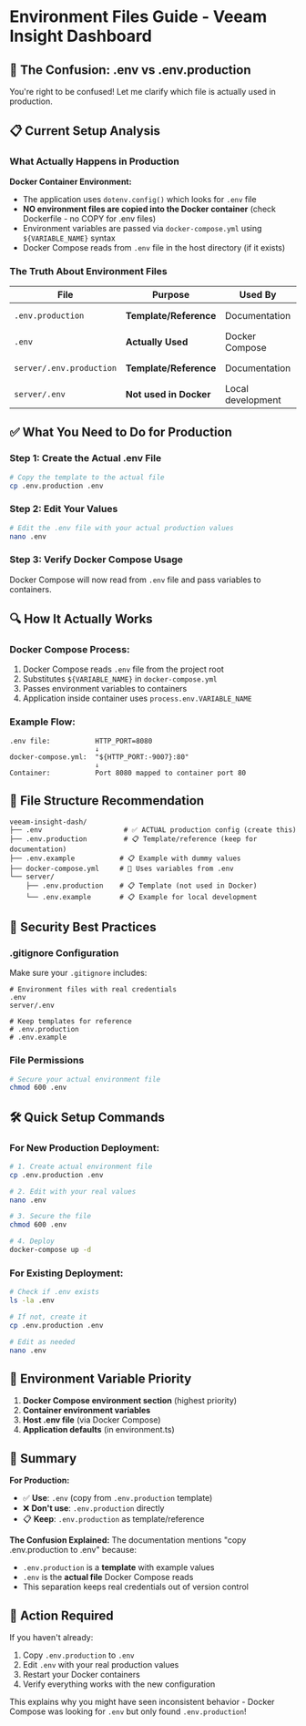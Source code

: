 # Environment Files Guide - Veeam Insight Dashboard

## 🤔 The Confusion: .env vs .env.production

You're right to be confused! Let me clarify which file is actually used in production.

## 📋 Current Setup Analysis

### What Actually Happens in Production

**Docker Container Environment:**
- The application uses `dotenv.config()` which looks for `.env` file
- **NO environment files are copied into the Docker container** (check Dockerfile - no COPY for .env files)
- Environment variables are passed via `docker-compose.yml` using `${VARIABLE_NAME}` syntax
- Docker Compose reads from `.env` file in the host directory (if it exists)

### The Truth About Environment Files

| File | Purpose | Used By | Location |
|------|---------|---------|----------|
| `.env.production` | **Template/Reference** | Documentation | Host machine |
| `.env` | **Actually Used** | Docker Compose | Host machine |
| `server/.env.production` | **Template/Reference** | Documentation | Host machine |
| `server/.env` | **Not used in Docker** | Local development | Host machine |

## ✅ What You Need to Do for Production

### Step 1: Create the Actual .env File
```bash
# Copy the template to the actual file
cp .env.production .env
```

### Step 2: Edit Your Values
```bash
# Edit the .env file with your actual production values
nano .env
```

### Step 3: Verify Docker Compose Usage
Docker Compose will now read from `.env` file and pass variables to containers.

## 🔍 How It Actually Works

### Docker Compose Process:
1. Docker Compose reads `.env` file from the project root
2. Substitutes `${VARIABLE_NAME}` in `docker-compose.yml`
3. Passes environment variables to containers
4. Application inside container uses `process.env.VARIABLE_NAME`

### Example Flow:
```
.env file:           HTTP_PORT=8080
                     ↓
docker-compose.yml:  "${HTTP_PORT:-9007}:80"
                     ↓
Container:           Port 8080 mapped to container port 80
```

## 📁 File Structure Recommendation

```
veeam-insight-dash/
├── .env                    # ✅ ACTUAL production config (create this)
├── .env.production         # 📋 Template/reference (keep for documentation)
├── .env.example           # 📋 Example with dummy values
├── docker-compose.yml     # 🐳 Uses variables from .env
└── server/
    ├── .env.production    # 📋 Template (not used in Docker)
    └── .env.example       # 📋 Example for local development
```

## 🚨 Security Best Practices

### .gitignore Configuration
Make sure your `.gitignore` includes:
```
# Environment files with real credentials
.env
server/.env

# Keep templates for reference
# .env.production
# .env.example
```

### File Permissions
```bash
# Secure your actual environment file
chmod 600 .env
```

## 🛠️ Quick Setup Commands

### For New Production Deployment:
```bash
# 1. Create actual environment file
cp .env.production .env

# 2. Edit with your real values
nano .env

# 3. Secure the file
chmod 600 .env

# 4. Deploy
docker-compose up -d
```

### For Existing Deployment:
```bash
# Check if .env exists
ls -la .env

# If not, create it
cp .env.production .env

# Edit as needed
nano .env
```

## 🔧 Environment Variable Priority

1. **Docker Compose environment section** (highest priority)
2. **Container environment variables**
3. **Host .env file** (via Docker Compose)
4. **Application defaults** (in environment.ts)

## 📝 Summary

**For Production:**
- ✅ **Use**: `.env` (copy from `.env.production` template)
- ❌ **Don't use**: `.env.production` directly
- 📋 **Keep**: `.env.production` as template/reference

**The Confusion Explained:**
The documentation mentions "copy .env.production to .env" because:
- `.env.production` is a **template** with example values
- `.env` is the **actual file** Docker Compose reads
- This separation keeps real credentials out of version control

## 🎯 Action Required

If you haven't already:
1. Copy `.env.production` to `.env`
2. Edit `.env` with your real production values
3. Restart your Docker containers
4. Verify everything works with the new configuration

This explains why you might have seen inconsistent behavior - Docker Compose was looking for `.env` but only found `.env.production`!